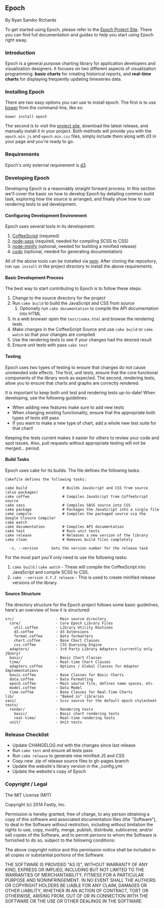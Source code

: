 ## Epoch
By Ryan Sandor Richards

To get started using Epoch, please refer to the [Epoch Project Site](http://fastly.github.io/epoch). There you can find full documentation and guides to help you start using Epoch right away.

### Introduction

Epoch is a general purpose charting library for application developers and visualization designers. It focuses on two different aspects of visualization programming: **basic charts** for creating historical reports, and **real-time charts** for displaying frequently updating timeseries data.

### Installing Epoch

There are two easy options you can use to install epoch. The first is to use [bower](http://bower.io/) from the command-line, like so:

```
bower install epoch
```

The second is to visit the [project site](http://fastly.github.io/epoch), download the latest release, and manually install it in your project. Both methods will provide you with the `epoch.min.js` and `epoch.min.css` files, simply include them along with d3 in your page and you're ready to go.

### Requirements

Epoch's only external requirement is [d3](https://github.com/mbostock/d3).

### Developing Epoch

Developing Epoch is a reasonably straight forward process. In this section we'll cover the basic on how to develop Epoch by detailing common build task, exploring how the source is arranged, and finally show how to use rendering tests to aid development.

#### Configuring Development Environment

Epoch uses several tools in its development:

1. [CoffeeScript](http://coffeescript.org/) (required)
2. [node-sass](https://github.com/sass/node-sass) (required, needed for compiling SCSS to CSS)
3. [node-minify](https://github.com/srod/node-minify) (optional, needed for building a minified release)
4. [codo](https://github.com/coffeedoc/codo) (optional, needed for generating documentation)

All of the above tools can be installed via [npm](https://www.npmjs.org/). After cloning the repository, run `npm install` in the project directory to install the above requirements.


#### Basic Development Process

The best way to start contributing to Epoch is to follow these steps:

1. Change to the source directory for the project
2. Run `cake build` to build the JavaScript and CSS from source
    1. Optionally run `cake documentation` to compile the API documentation into HTML
3. In a web browser open the `test/index.html` and browse the rendering tests
4. Make changes in the CoffeeScript Source and use `cake build` or `cake watch` so that your changes are compiled
5. Use the rendering tests to see if your changes had the desired result
6. Ensure unit tests with pass `cake test`


#### Testing

Epoch uses two types of testing to ensure that changes do not cause unintended side effects. The first, unit tests, ensure that the core functional components of the library work as expected. The second, rendering tests, allow you to ensure that charts and graphs are correctly rendered.

It is important to keep both unit test and rendering tests up-to-date! When developing, use the following guidelines:

* When adding new features make sure to add new tests
* When changing existing functionality, ensure that the appropriate both types of tests still pass
* If you want to make a new type of chart, add a whole new test suite for that chart!

Keeping the tests current makes it easier for others to review your code and spot issues. Also, pull requests without appropriate testing will not be merged... period.


#### Build Tasks

Epoch uses cake for its builds. The file defines the following tasks:
```
Cakefile defines the following tasks:

cake build                # Builds JavaScript and CSS from source (also packages)
cake coffee               # Compiles JavaScript from CoffeeScript source
cake sass                 # Compiles SASS source into CSS
cake package              # Packages the JavaScript into a single file
cake compile              # Compiles the packaged source via the Google Closure Compiler
cake watch
cake documentation        # Compiles API documentation
cake test                 # Runs unit tests
cake release              # Releases a new version of the library
cake clean                # Removes build files completely

  -v, --version      Sets the version number for the release task
```

For the most part you'll only need to use the following tasks:

1. `cake build` / `cake watch` - These will compile the CoffeeScript into JavaScript and compile SCSS to CSS.
2. `cake --version X.Y.Z release` - This is used to create minified release versions of the library.


#### Source Structure

The directory structure for the Epoch project follows some basic guidelines, here's an overview of how it is structured:

```
src/                   - Main source directory
  core/                - Core Epoch Library Files
    util.coffee        - Library Utility Routines
    d3.coffee          - d3 Extensions
    format.coffee      - Data formatters
    chart.coffee       - Base Chart Classes
    css.coffee         - CSS Querying Engine
  adapters/            - 3rd Party Library Adapters (currently only jQuery)
  basic/               - Basic Chart Classes
  time/                - Real-time Chart Classes
  adapters.coffee      - Options / Global Classes for Adapter Implementations
  basic.coffee         - Base Classes for Basic Charts
  data.coffee          - Data Formatting
  epoch.coffee         - Main source file, defines name spaces, etc.
  model.coffee         - Data Model
  time.coffee          - Base Classes for Real-Time Charts
lib/                   - "Baked in" libraries
sass/                  - Scss source for the default epoch stylesheet
tests/
  render/              - Rendering tests
    basic/             - Basic chart rendering tests
    real-time/         - Real-time rendering tests
  unit/                - Unit tests
```

### Release Checklist

- Update CHANGELOG.md with the changes since last release
- Run `cake test` and ensure all tests pass
- Run `cake release` to generate new minified JS and CSS
- Copy new .zip of release source files to gh-pages branch
- Update the website's library version in the _config.yml
- Update the website's copy of Epoch

### Copyright / Legal

The MIT License (MIT)

Copyright (c) 2014 Fastly, Inc.

Permission is hereby granted, free of charge, to any person obtaining a copy
of this software and associated documentation files (the "Software"), to deal
in the Software without restriction, including without limitation the rights
to use, copy, modify, merge, publish, distribute, sublicense, and/or sell
copies of the Software, and to permit persons to whom the Software is
furnished to do so, subject to the following conditions:

The above copyright notice and this permission notice shall be included in
all copies or substantial portions of the Software.

THE SOFTWARE IS PROVIDED "AS IS", WITHOUT WARRANTY OF ANY KIND, EXPRESS OR
IMPLIED, INCLUDING BUT NOT LIMITED TO THE WARRANTIES OF MERCHANTABILITY,
FITNESS FOR A PARTICULAR PURPOSE AND NONINFRINGEMENT. IN NO EVENT SHALL THE
AUTHORS OR COPYRIGHT HOLDERS BE LIABLE FOR ANY CLAIM, DAMAGES OR OTHER
LIABILITY, WHETHER IN AN ACTION OF CONTRACT, TORT OR OTHERWISE, ARISING FROM,
OUT OF OR IN CONNECTION WITH THE SOFTWARE OR THE USE OR OTHER DEALINGS IN
THE SOFTWARE.
